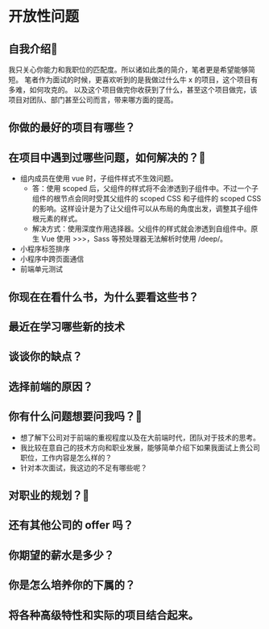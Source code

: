 # 开放性问题
## 自我介绍:star2:
我只关心你能力和我职位的匹配度。所以诸如此类的简介，笔者更是希望能够简短。
笔者作为面试的时候，更喜欢听到的是我做过什么牛 x 的项目，这个项目有多难，如何攻克的。
以及这个项目做完你收获到了什么，甚至这个项目做完，该项目对团队、部门甚至公司而言，带来哪方面的提高。

## 你做的最好的项目有哪些？

## 在项目中遇到过哪些问题，如何解决的？:star2:
- 组内成员在使用 vue 时，子组件样式不生效问题。
	- 答：使用 scoped 后，父组件的样式将不会渗透到子组件中。不过一个子组件的根节点会同时受其父组件的 scoped CSS 和子组件的 scoped CSS 的影响。这样设计是为了让父组件可以从布局的角度出发，调整其子组件根元素的样式。
  - 解决方式：使用深度作用选择器。父组件的样式就会渗透到自组件中。原生 Vue 使用 >>>，Sass 等预处理器无法解析时使用 /deep/。
- 小程序标签排序
- 小程序中跨页面通信
- 前端单元测试

## 你现在在看什么书，为什么要看这些书？

## 最近在学习哪些新的技术

## 谈谈你的缺点？

## 选择前端的原因？

## 你有什么问题想要问我吗？:star2:
- 想了解下公司对于前端的重视程度以及在大前端时代，团队对于技术的思考。
- 我比较在意自己的技术方向和职业发展，能够简单介绍下如果我面试上贵公司职位，工作内容是怎么样的？
- 针对本次面试，我这边的不足有哪些呢？

## 对职业的规划？:star2:

## 还有其他公司的 offer 吗？

## 你期望的薪水是多少？

## 你是怎么培养你的下属的？

## 将各种高级特性和实际的项目结合起来。
